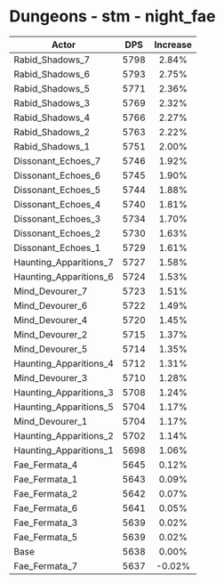 # Dungeons - stm - night_fae
| Actor | DPS | Increase |
|---|:---:|:---:|
|Rabid_Shadows_7|5798|2.84%|
|Rabid_Shadows_6|5793|2.75%|
|Rabid_Shadows_5|5771|2.36%|
|Rabid_Shadows_3|5769|2.32%|
|Rabid_Shadows_4|5766|2.27%|
|Rabid_Shadows_2|5763|2.22%|
|Rabid_Shadows_1|5751|2.00%|
|Dissonant_Echoes_7|5746|1.92%|
|Dissonant_Echoes_6|5745|1.90%|
|Dissonant_Echoes_5|5744|1.88%|
|Dissonant_Echoes_4|5740|1.81%|
|Dissonant_Echoes_3|5734|1.70%|
|Dissonant_Echoes_2|5730|1.63%|
|Dissonant_Echoes_1|5729|1.61%|
|Haunting_Apparitions_7|5727|1.58%|
|Haunting_Apparitions_6|5724|1.53%|
|Mind_Devourer_7|5723|1.51%|
|Mind_Devourer_6|5722|1.49%|
|Mind_Devourer_4|5720|1.45%|
|Mind_Devourer_2|5715|1.37%|
|Mind_Devourer_5|5714|1.35%|
|Haunting_Apparitions_4|5712|1.31%|
|Mind_Devourer_3|5710|1.28%|
|Haunting_Apparitions_3|5708|1.24%|
|Haunting_Apparitions_5|5704|1.17%|
|Mind_Devourer_1|5704|1.17%|
|Haunting_Apparitions_2|5702|1.14%|
|Haunting_Apparitions_1|5698|1.06%|
|Fae_Fermata_4|5645|0.12%|
|Fae_Fermata_1|5643|0.09%|
|Fae_Fermata_2|5642|0.07%|
|Fae_Fermata_6|5641|0.05%|
|Fae_Fermata_3|5639|0.02%|
|Fae_Fermata_5|5639|0.02%|
|Base|5638|0.00%|
|Fae_Fermata_7|5637|-0.02%|

